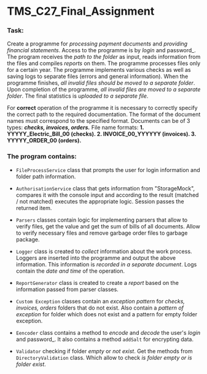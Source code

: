 # TMS_C27_Final_Assignment

### Task: 

   Create a programme for _processing payment documents_ and _providing financial statements_. Access to the programme is by _login_ and password_.
The program receives the _path to the folder_ as input, reads information from the files and compiles _reports_ on them. The programme processes files only for a certain year. 
The programme implements various checks as well as saving logs to separate files (errors and general information).
When the programme finishes, _all invalid files should be moved to a separate folder_. Upon completion of the programme, _all invalid files are moved to a separate folder_.
The final statistics is _uploaded to a separate file_.

   For **correct** operation of the programme it is necessary to correctly specify the correct path to the required documentation. The format of the document names must correspond to the specified format. Documents can be of 3 types: ***checks, invoices, orders.*** File name formats: ****1. YYYYY_Electric_Bill_00 (checks). 2. INVOICE_00_YYYYYY (invoices). 3. YYYYY_ORDER_00 (orders).****

 ### The program contains:
- `FileProcessService` class that prompts the user for login information and folder path information.

- `AuthorisationService` class that gets information from "StorageMock", compares it with the console input and according to the result (matched / not matched) executes the appropriate logic. Session passes the returned item.

- `Parsers` classes contain logic for implementing parsers that allow to verify files, get the value and get the sum of bills of all documents. Allow to verify necessary files and remove garbage order files to garbage package.

- `Logger` class is created to _collect_ information about the work process. Loggers are inserted into the programme and output the above information. This information is _recorded in a separate document_. Logs contain the _date and time_ of the operation.
  
- `ReportGenerator` class is created to create a _report_ based on the information passed from parser classes.
  
- `Custom Exception` classes contain an _exception pattern_ for _checks, invoices, orders_ folders that do not exist. Also contain a _pattern of exception_ for folder which does not exist and a pattern for empty folder exception.
  
- `Eencoder` class contains a method to _encode_ and _decode_ the user's _login_ and password_. It also contains a method `addSalt` for encrypting data.

- `Validator` checking if folder _empty_ or _not exist_. Get the methods from  `DirectoryValidation` class. Which allow to check _is folder empty or is folder exist_.

